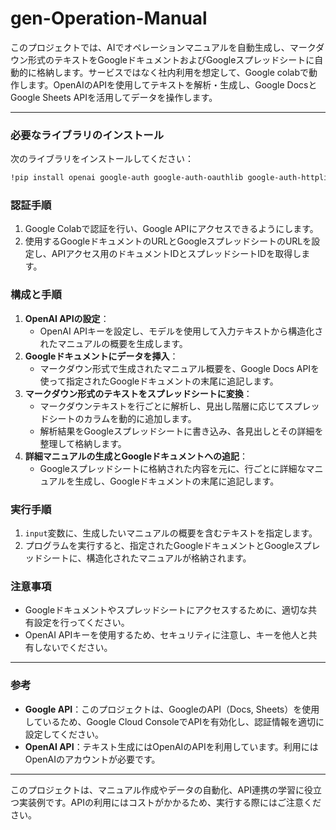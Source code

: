 # gen-Operation-Manual
このプロジェクトでは、AIでオペレーションマニュアルを自動生成し、マークダウン形式のテキストをGoogleドキュメントおよびGoogleスプレッドシートに自動的に格納します。サービスではなく社内利用を想定して、Google colabで動作します。OpenAIのAPIを使用してテキストを解析・生成し、Google DocsとGoogle Sheets APIを活用してデータを操作します。

---

### 必要なライブラリのインストール

次のライブラリをインストールしてください：

```bash
!pip install openai google-auth google-auth-oauthlib google-auth-httplib2 google-api-python-client markdown2 gspread pandas
```

### 認証手順

1. Google Colabで認証を行い、Google APIにアクセスできるようにします。
2. 使用するGoogleドキュメントのURLとGoogleスプレッドシートのURLを設定し、APIアクセス用のドキュメントIDとスプレッドシートIDを取得します。

### 構成と手順

1. **OpenAI APIの設定**：
    - OpenAI APIキーを設定し、モデルを使用して入力テキストから構造化されたマニュアルの概要を生成します。
2. **Googleドキュメントにデータを挿入**：
    - マークダウン形式で生成されたマニュアル概要を、Google Docs APIを使って指定されたGoogleドキュメントの末尾に追記します。
3. **マークダウン形式のテキストをスプレッドシートに変換**：
    - マークダウンテキストを行ごとに解析し、見出し階層に応じてスプレッドシートのカラムを動的に追加します。
    - 解析結果をGoogleスプレッドシートに書き込み、各見出しとその詳細を整理して格納します。
4. **詳細マニュアルの生成とGoogleドキュメントへの追記**：
    - Googleスプレッドシートに格納された内容を元に、行ごとに詳細なマニュアルを生成し、Googleドキュメントの末尾に追記します。

### 実行手順

1. `input`変数に、生成したいマニュアルの概要を含むテキストを指定します。
2. プログラムを実行すると、指定されたGoogleドキュメントとGoogleスプレッドシートに、構造化されたマニュアルが格納されます。

### 注意事項

- Googleドキュメントやスプレッドシートにアクセスするために、適切な共有設定を行ってください。
- OpenAI APIキーを使用するため、セキュリティに注意し、キーを他人と共有しないでください。

---

### 参考

- **Google API**：このプロジェクトは、GoogleのAPI（Docs, Sheets）を使用しているため、Google Cloud ConsoleでAPIを有効化し、認証情報を適切に設定してください。
- **OpenAI API**：テキスト生成にはOpenAIのAPIを利用しています。利用にはOpenAIのアカウントが必要です。

---

このプロジェクトは、マニュアル作成やデータの自動化、API連携の学習に役立つ実装例です。APIの利用にはコストがかかるため、実行する際にはご注意ください。
